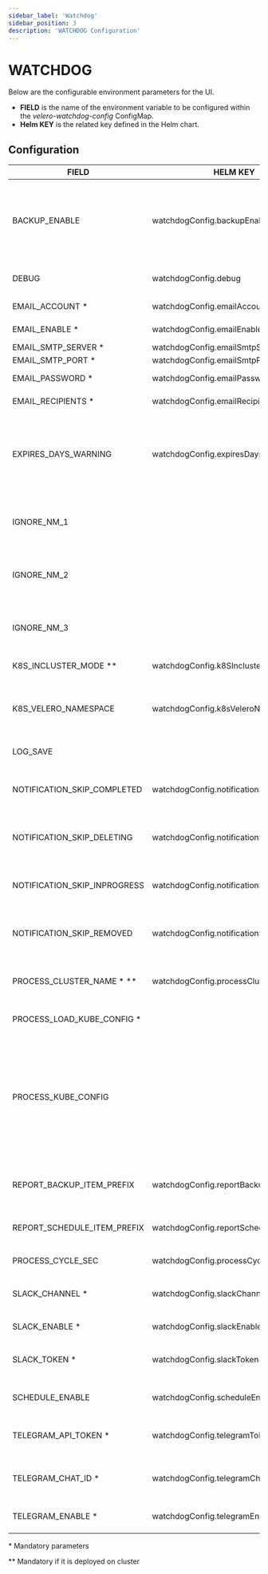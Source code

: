 ```yaml
---
sidebar_label: 'Watchdog'
sidebar_position: 3
description: 'WATCHDOG Configuration'
---
```


# WATCHDOG

Below are the configurable environment parameters for the UI.

- **FIELD** is the name of the environment variable to be configured within the *velero-watchdog-config* ConfigMap.
- **Helm KEY** is the related key defined in the Helm chart.

## Configuration

<div class="table-container">

| FIELD                          | HELM KEY                                     | TYPE   | DEFAULT  | DESCRIPTION                                                                                                                                              |
|--------------------------------|----------------------------------------------|--------|----------|----------------------------------------------------------------------------------------------------------------------------------------------------------|
| BACKUP_ENABLE                  | watchdogConfig.backupEnable                  | Bool   | `True`   | Enable watcher for backups without schedule or last backup for each schedule                                                                             |
| DEBUG                          | watchdogConfig.debug                         | Bool   | `False`  | View debugging information.                                                                                                                              |
| EMAIL_ACCOUNT      *           | watchdogConfig.emailAccount                  | String |          | user name account                                                                                                                                        |
| EMAIL_ENABLE       *           | watchdogConfig.emailEnable                   | Bool   | `False`  | Enable email notification                                                                                                                                |
| EMAIL_SMTP_SERVER  *           | watchdogConfig.emailSmtpServer               | String |          | SMTP server                                                                                                                                              |
| EMAIL_SMTP_PORT    *           | watchdogConfig.emailSmtpPort                 | int    | `587`    | SMTP port                                                                                                                                                |
| EMAIL_PASSWORD     *           | watchdogConfig.emailPassword                 | String |          | password account                                                                                                                                         |
| EMAIL_RECIPIENTS   *           | watchdogConfig.emailRecipients               | Bool   |          | Email recipients                                                                                                                                         |
| EXPIRES_DAYS_WARNING           | watchdogConfig.expiresDaysWarning            | int    | `10`     | Number of days to backup expiration below which to display a warning about the backup                                                                    |
| IGNORE_NM_1                    |                                              | String |          | regex to ignore a namespace or a group of namespaces                                                                                                     |
| IGNORE_NM_2                    |                                              | String |          | regex to ignore a namespace or a group of namespaces                                                                                                     |
| IGNORE_NM_3                    |                                              | String |          | regex to ignore a namespace or a group of namespaces                                                                                                     |
| K8S_INCLUSTER_MODE **          | watchdogConfig.k8SInclusterMode              | Bool   | `False`  | Enable in cluster mode                                                                                                                                   |
| K8S_VELERO_NAMESPACE           | watchdogConfig.k8sVeleroNamespace            | String | `velero` | Name of the namespace where vmware-tanzu/velero is deployed                                                                                              |
| LOG_SAVE                       |                                              | Bool   | `False`  | Save log to files                                                                                                                                        |
| NOTIFICATION_SKIP_COMPLETED    | watchdogConfig.notificationSkipCompleted     | Bool   | `True`   | Skip notification new completed backup                                                                                                                   |
| NOTIFICATION_SKIP_DELETING     | watchdogConfig.notificationSkipDeleting      | Bool   | `True`   | Skip notification backup deleting                                                                                                                        |
| NOTIFICATION_SKIP_INPROGRESS   | watchdogConfig.notificationSkipInProgress    | Bool   | `True`   | Skip notification new in progress backup                                                                                                                 |
| NOTIFICATION_SKIP_REMOVED      | watchdogConfig.notificationSkipRemoved       | Bool   | `True`   | Skip notification backup removed                                                                                                                         |
| PROCESS_CLUSTER_NAME * **      | watchdogConfig.processClusterName            | String |          | Force the cluster name and it appears in the message                                                                                                     |
| PROCESS_LOAD_KUBE_CONFIG *     |                                              | Bool   | `True`   | Set False if it runs on k8s.                                                                                                                             |
| PROCESS_KUBE_CONFIG            |                                              | String |          | Path to the kube config file. This is mandatory when the script runs outside the Kubernetes cluster, either in a docker container or as a native script. |
| REPORT_BACKUP_ITEM_PREFIX      | watchdogConfig.reportBackupItemPrefix        | String |          | Add a prefix to backup items in reports                                                                                                                  |
| REPORT_SCHEDULE_ITEM_PREFIX    | watchdogConfig.reportScheduleItemPrefix      | String |          | Add a prefix to schedule items in reports                                                                                                                |
| PROCESS_CYCLE_SEC              | watchdogConfig.processCycleSec               | Int    | `120`    | Cycle time (seconds)                                                                                                                                     |
| SLACK_CHANNEL      *           | watchdogConfig.slackChannel                  | Bool   |          | Channel id where sens the notification                                                                                                                   |
| SLACK_ENABLE       *           | watchdogConfig.slackEnable                   | Bool   |          | Enable Slack notification                                                                                                                                |
| SLACK_TOKEN        *           | watchdogConfig.slackToken                    | Bool   |          | Token for access to Slack via Http API                                                                                                                   |
| SCHEDULE_ENABLE                | watchdogConfig.scheduleEnable                | Bool   | `True`   | Enable watcher for schedule                                                                                                                              |
| TELEGRAM_API_TOKEN *           | watchdogConfig.telegramToken                 | String |          | Token for access to Telegram bot via Http API                                                                                                            |
| TELEGRAM_CHAT_ID   *           | watchdogConfig.telegramChatId                | String |          | Telegram chat id where send the notifications                                                                                                            |
| TELEGRAM_ENABLE    *           | watchdogConfig.telegramEnable                | Bool   | `False`  | Enable telegram notification                                                                                                                             |

</div>

\* Mandatory parameters

\** Mandatory if it is deployed on cluster
